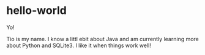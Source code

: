 # hello-world

Yo!

Tio is my name. I know a littl ebit about Java and am currently learning more about Python and SQLite3.
I like it when things work well!
